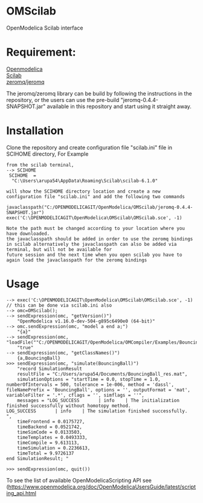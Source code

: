 # OMScilab
OpenModelica Scilab interface


# Requirement:
[Openmodelica](https://www.openmodelica.org/)<br>
[Scilab](https://www.scilab.org/)<br>
[zeromq/jeromq](https://github.com/zeromq/jeromq)<br>

The jeromq/zeromq library can be build by following the instructions in the repository, or the users can use the pre-build "jeromq-0.4.4-SNAPSHOT.jar" available in this repository and start using it straight away.

# Installation
Clone the repository and create configuration file "scilab.ini" file in SCIHOME directory, For Example <br>
```
from the scilab terminal,
--> SCIHOME
 SCIHOME  = 
  "C:\Users\arupa54\AppData\Roaming\Scilab\scilab-6.1.0"

will show the SCIHOME directory location and create a new configuration file "scilab.ini" and add the following two commands

javaclasspath("C:/OPENMODELICAGIT/OpenModelica/OMScilab/jeromq-0.4.4-SNAPSHOT.jar")
exec('C:\OPENMODELICAGIT\OpenModelica\OMScilab\OMScilab.sce', -1)

Note the path must be changed according to your location where you have downloaded.
the javaclasspath should be added in order to use the zeromq bindings in scilab alternatively the javaclasspath can also be added via terminal, but will not be available for 
future session and the next time when you open scilab you have to again load the javaclasspath for the zeromq bindings
```

# Usage
```
--> exec('C:\OPENMODELICAGIT\OpenModelica\OMScilab\OMScilab.sce', -1) // this can be done via scilab.ini also
--> omc=OMScilab();
--> sendExpression(omc, "getVersion()")
    "OpenModelica v1.16.0-dev-504-g895c6490e0 (64-bit)"
--> omc.sendExpression(omc, "model a end a;")
    "{a}"
--> sendExpression(omc, "loadFile(""C:/OPENMODELICAGIT/OpenModelica/OMCompiler/Examples/BouncingBall.mo"")")
    "true"
--> sendExpression(omc, "getClassNames()")
    {a,BouncingBall}
>>> sendExpression(omc, "simulate(BouncingBall)")
    "record SimulationResult
    resultFile = "C:/Users/arupa54/Documents/BouncingBall_res.mat",
    simulationOptions = "startTime = 0.0, stopTime = 1.0, numberOfIntervals = 500, tolerance = 1e-006, method = 'dassl', fileNamePrefix = 'BouncingBall', options = '', outputFormat = 'mat', variableFilter = '.*', cflags = '', simflags = ''",
    messages = "LOG_SUCCESS       | info    | The initialization finished successfully without homotopy method.
LOG_SUCCESS       | info    | The simulation finished successfully.
",
    timeFrontend = 0.0175727,
    timeBackend = 0.0521742,
    timeSimCode = 0.0133503,
    timeTemplates = 0.0493333,
    timeCompile = 9.613113,
    timeSimulation = 0.2236613,
    timeTotal = 9.9726137
end SimulationResult; "

>>> sendExpression(omc, quit())
```

To see the list of available OpenModelicaScripting API see    (https://www.openmodelica.org/doc/OpenModelicaUsersGuide/latest/scripting_api.html



